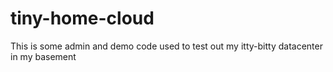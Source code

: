# tiny-home-cloud
This is some admin and demo code used to test out my itty-bitty datacenter in my basement
